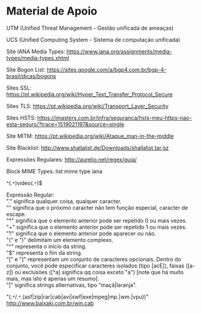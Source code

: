 <h1>Material de Apoio</h1>

UTM (Unified Threat Management - Gestão unificada de ameaças)

UCS (Unified Computing System - Sistema de computação unificada)

Site IANA Media Types: https://www.iana.org/assignments/media-types/media-types.xhtml

Site Bogon List: https://sites.google.com/a/bgp4.com.br/bgp-4-brasil/dicas/bogons

Sites SSL: https://pt.wikipedia.org/wiki/Hyper_Text_Transfer_Protocol_Secure

Sites TLS: https://pt.wikipedia.org/wiki/Transport_Layer_Security

Sites HSTS: https://imasters.com.br/infra/seguranca/hsts-meu-https-nao-esta-seguro/?trace=1519021197&source=single

Site MITM: https://pt.wikipedia.org/wiki/Ataque_man-in-the-middle

Site Blacklist: http://www.shallalist.de/Downloads/shallalist.tar.gz

Expressões Regulares: http://aurelio.net/regex/guia/

Block MIME Types:	list mime type iana

^(.`*`)video(.`*`)$

Expressão Regular:<br>
"." significa qualquer coisa, qualquer caracter.<br>
"\" significa que o próximo caracter não tem função especial, caracter de escape.<br>
"*" significa que o elemento anterior pode ser repetido 0 ou mais vezes.<br>
"+" significa que o elemento anterior pode ser repetido 1 ou mais vezes.<br>
"?" significa que o elemento anterior pode aparecer ou não.<br>
"(" e ")" delimitam um elemento complexo.<br>
"^" representa o início da string.<br>
"$" representa o fim da string.<br>
"[" e "]" representam um conjunto de caracteres opcionais. Dentro do conjunto, você pode especificar caracteres isolados (tipo [acE]), faixas ([a-z]) ou exclusões ([^a] significa qq coisa exceto "a") [note que há muito mais, mas isto é apenas um resumo].<br>
"|" significa strings alternativas, tipo "maçã|laranja".<br>

"(.`*`\/.`*`\.(asf|zip|rar|cab|avi|swf|exe|mpeg|mp.|wm.|vpu))"<br>
http://www.baixaki.com.br/win.cab
